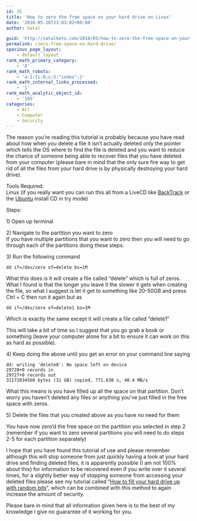 ```yaml
---
id: 35
title: 'How to zero the free space on your hard drive on Linux'
date: '2010-05-26T23:03:02+00:00'
author: Satal

guid: 'http://satalketo.com/2010/05/how-to-zero-the-free-space-on-your-hard-drive/'
permalink: /zero-free-space-on-hard-drive/
spacious_page_layout:
    - default_layout
rank_math_primary_category:
    - '8'
rank_math_robots:
    - 'a:1:{i:0;s:5:"index";}'
rank_math_internal_links_processed:
    - '1'
rank_math_analytic_object_id:
    - '185'
categories:
    - All
    - Computer
    - Security
---
```


The reason you’re reading this tutorial is probably because you have read about how when you delete a file it isn’t actually deleted only the pointer which tells the OS where to find the file is deleted and you want to reduce the chance of someone being able to recover files that you have deleted from your computer (please bare in mind that the only sure fire way to get rid of all the files from your hard drive is by physically destroying your hard drive).

Tools Required:  
Linux (if you really want you can run this all from a LiveCD like [BackTrack](http://www.backtrack-linux.org/) or the [Ubuntu](http://www.ubuntu.com/) install CD in try mode)

Steps:

1\) Open up terminal

2\) Navigate to the partition you want to zero  
If you have multiple partitions that you want to zero then you will need to go through each of the partitions doing these steps.

3\) Run the following command

```
dd if=/dev/zero of=delete bs=1M
```

What this does is it will create a file called “delete” which is full of zeros. What I found is that the longer you leave it the slower it gets when creating the file, so what I suggest is let it get to something like 20-50GB and press Ctrl + C then run it again but as

```
dd if=/dev/zero of=delete1 bs=1M
```

Which is exactly the same except it will create a file called “delete1”

This will take a bit of time so I suggest that you go grab a book or something (leave your computer alone for a bit to ensure it can work on this as hard as possible).

4\) Keep doing the above until you get an error on your command line saying

```
dd: writing 'delete8': No space left on device
29728+0 records in
29727+0 records out
31172034560 bytes (31 GB) copied, 771.638 s, 40.4 MB/s
```

What this means is you have filled up all the space on that partition. Don’t worry you haven’t deleted any files or anything you’ve just filled in the free space with zeros.

5\) Delete the files that you created above as you have no need for them

You have now zero’d the free space on the partition you selected in step 2 (remember if you want to zero several partitions you will need to do steps 2-5 for each partition separately)

I hope that you have found this tutorial of use and please remember although this will stop someone from just quickly having a look at your hard drive and finding deleted files, it is apparently possible (I am not 100% about this) for information to be recovered even if you write over it several times, for a slightly better way of stopping someone from accessing your deleted files please see my tutorial called “[How to fill your hard drive up with random bits](https://samjenkins.com/fill-hard-drive-with-random-bits/ "How to fill your hard drive up with random bits on Linux")“, which can be combined with this method to again increase the amount of security.

Please bare in mind that all information given here is to the best of my knowledge I give no guarantee of it working for you.